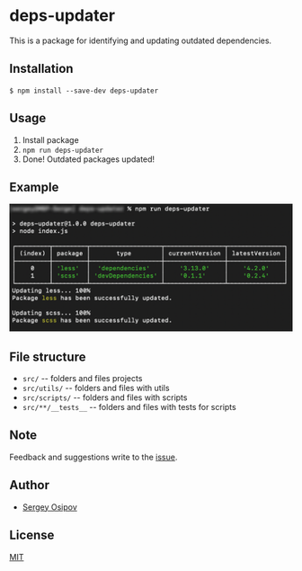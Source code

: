 # deps-updater

This is a package for identifying and updating outdated dependencies.

## Installation

```console
$ npm install --save-dev deps-updater
```

## Usage

1. Install package
2. `npm run deps-updater`
3. Done! Outdated packages updated!

## Example

![example image](/media/example.png)

## File structure

- ```src/``` -- folders and files projects
- ```src/utils/``` -- folders and files with utils
- ```src/scripts/``` -- folders and files with scripts
- ```src/**/__tests__``` -- folders and files with tests for scripts

## Note

Feedback and suggestions write to the [issue](https://github.com/sqlzzy/deps-updater/issues).

## Author

- [Sergey Osipov](https://github.com/sqlzzy)

## License

[MIT](MIT.md)
